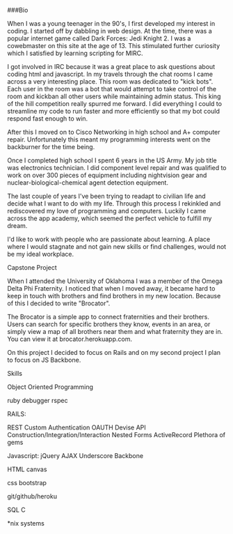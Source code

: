 ###Bio

When I was a young teenager in the 90's, I first developed my interest in coding.  I started off by dabbling in web design.   At the time, there was a popular internet game called Dark Forces: Jedi Knight 2.  I was a cowebmaster on this site at the age of 13.  This stimulated further curiosity which I satisfied by learning scripting for MIRC.  

I got involved in IRC because it was a great place to ask questions about coding html and javascript.  In my travels through the chat rooms I came across a very interesting place.  This room was dedicated to "kick bots".  Each user in the room was a bot that would attempt to take control of the room and kickban all other users while maintaining admin status.  This king of the hill competition really spurred me forward.  I did everything I could to streamline my code to run faster and more efficiently so that my bot could respond fast enough to win.

After this I moved on to Cisco Networking in high school and A+ computer repair.  Unfortunately this meant my programming interests went on the backburner for the time being.  

Once I completed high school I spent 6 years in the US Army.  My job title was electronics technician.  I did component level repair and was qualified to work on over 300 pieces of equipment including nightvision gear and nuclear-biological-chemical agent detection equipment.

The last couple of years I've been trying to readapt to civilian life and decide what I want to do with my life.  Through this process I rekinkled and rediscovered my love of programming and computers.  Luckily I came across the app academy, which seemed the perfect vehicle to fulfill my dream.

I'd like to work with people who are passionate about learning.  A place where I would stagnate and not gain new skills or find challenges, would not be my ideal workplace.  


Capstone Project

When I attended the University of Oklahoma I was a member of the Omega Delta Phi Fraternity.  I noticed that when I moved away, it became hard to keep in touch with brothers and find brothers in my new location.  Because of this I decided to write "Brocator".  

The Brocator is a simple app to connect fraternities and their brothers.  Users can search for specific brothers they know, events in an area, or simply view a map of all brothers near them and what fraternity they are in.  You can view it at brocator.herokuapp.com.

On this project I decided to focus on Rails and on my second project I plan to focus on JS Backbone.

Skills

Object Oriented Programming

ruby
  debugger
  rspec

RAILS: 

REST
Custom Authentication
OAUTH
Devise
API Construction/Integration/Interaction
Nested Forms
ActiveRecord
Plethora of gems

Javascript:
jQuery
AJAX
Underscore
Backbone

HTML
  canvas

css
  bootstrap

  
git/github/heroku

SQL
C

*nix systems


